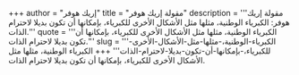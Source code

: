 +++
author = "إريك هوفر"
title = "مقولة إريك هوفر"
description = '''مقولة إريك هوفر: الكبرياء الوطنية، مثلها مثل الأشكال الأخرى للكبرياء، بإمكانها أن تكون بديلا لاحترام الذات.'''
quote = '''الكبرياء الوطنية، مثلها مثل الأشكال الأخرى للكبرياء، بإمكانها أن تكون بديلا لاحترام الذات.'''
slug = '''الكبرياء-الوطنية،-مثلها-مثل-الأشكال-الأخرى-للكبرياء،-بإمكانها-أن-تكون-بديلا-لاحترام-الذات'''
+++
الكبرياء الوطنية، مثلها مثل الأشكال الأخرى للكبرياء، بإمكانها أن تكون بديلا لاحترام الذات.
